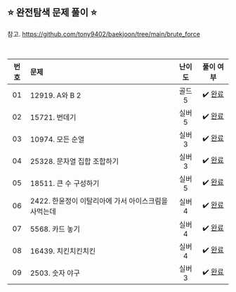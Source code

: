 ## ⭐️ 완전탐색 문제 풀이 ⭐️ 

참고. https://github.com/tony9402/baekjoon/tree/main/brute_force

<br>

<!-- 💭 [진행 중]  ✔️ [완료] -->

| **번호** | **문제** | **난이도** | **풀이 여부** |
|:--------:|:--------|:----------:|:-----------:|
| 01 | 12919. A와 B 2 | 골드 5 | ✔️ [완료](https://github.com/yuuforest/Baekjoon/blob/main/python/%EC%99%84%EC%A0%84%ED%83%90%EC%83%89/Prob12919.py)|
| 02 | 15721. 번데기 | 실버 5 | ✔️ [완료](https://github.com/yuuforest/Baekjoon/blob/main/python/%EC%99%84%EC%A0%84%ED%83%90%EC%83%89/Prob15721.py)|
| 03 | 10974. 모든 순열 | 실버 3 | ✔️ [완료](https://github.com/yuuforest/Baekjoon/blob/main/python/%EC%99%84%EC%A0%84%ED%83%90%EC%83%89/Prob10974.py)|
| 04 | 25328. 문자열 집합 조합하기 | 실버 3 | ✔️ [완료](https://github.com/yuuforest/Baekjoon/blob/main/python/%EC%99%84%EC%A0%84%ED%83%90%EC%83%89/Prob25328.py)|
| 05 | 18511. 큰 수 구성하기 | 실버 5 | ✔️ [완료](https://github.com/yuuforest/Baekjoon/blob/main/python/%EC%99%84%EC%A0%84%ED%83%90%EC%83%89/Prob18511.py) |
| 06 | 2422. 한윤정이 이탈리아에 가서 아이스크림을 사먹는데 | 실버 4 | ✔️ [완료](https://github.com/yuuforest/Baekjoon/blob/main/python/%EC%99%84%EC%A0%84%ED%83%90%EC%83%89/Prob2422.py) |
| 07 | 5568. 카드 놓기 | 실버 4 | ✔️ [완료](https://github.com/yuuforest/Baekjoon/blob/main/python/%EC%99%84%EC%A0%84%ED%83%90%EC%83%89/Prob5568.py) |
| 08 | 16439. 치킨치킨치킨 | 실버 4 | ✔️ [완료](https://github.com/yuuforest/Baekjoon/blob/main/python/%EC%99%84%EC%A0%84%ED%83%90%EC%83%89/Prob16439.py) |
| 09 | 2503. 숫자 야구 | 실버 3 | ✔️ [완료](https://github.com/yuuforest/Baekjoon/blob/main/python/%EC%99%84%EC%A0%84%ED%83%90%EC%83%89/Prob2503.py) |